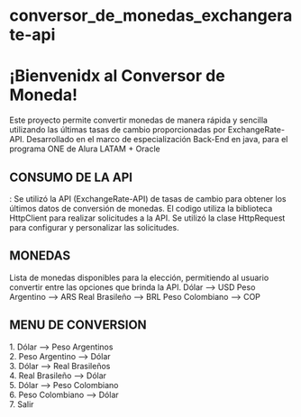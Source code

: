 # conversor_de_monedas_exchangerate-api
<h1>¡Bienvenidx al Conversor de Moneda!</h1>
Este proyecto permite convertir monedas de manera rápida y sencilla utilizando las últimas tasas de cambio proporcionadas por ExchangeRate-API. 
Desarrollado en el marco de especialización Back-End en java, para el programa ONE de Alura LATAM + Oracle

<h2>CONSUMO DE LA API</h2>:
Se utilizó la API (ExchangeRate-API) de tasas de cambio para obtener los últimos datos de conversión de monedas. El codigo utiliza la biblioteca HttpClient para realizar solicitudes a la API. Se utilizó la clase HttpRequest para configurar y personalizar las solicitudes. 

<h2>MONEDAS</h2>
Lista de monedas disponibles para la elección, permitiendo al usuario convertir entre las opciones que brinda la API.
Dólar           --> USD 
Peso Argentino  --> ARS
Real Brasileño  --> BRL
Peso Colombiano --> COP

<h2>MENU DE CONVERSION </h2>
1. Dólar           --> Peso Argentinos <br>
2. Peso Argentino  --> Dólar <br>
3. Dólar           --> Real Brasileños <br>
4. Real Brasileño  --> Dólar <br>
5. Dólar           --> Peso Colombiano <br>
6. Peso Colombiano --> Dólar <br>
7. Salir
